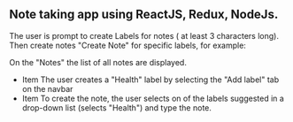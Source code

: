 ## Note taking app using ReactJS, Redux,  NodeJs.

The user is prompt to create Labels for notes ( at least 3 characters long). Then create notes "Create Note" for specific labels, for example:



On the "Notes" the list of all notes are displayed.

* Item The user creates a "Health" label by selecting the "Add label" tab on the navbar
* Item To create the note, the user selects on of the labels suggested in a drop-down list (selects "Health") and type the note.

